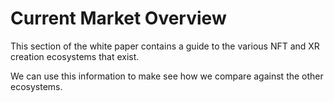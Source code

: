 # Current Market Overview

This section of the white paper contains a guide to the various NFT and XR creation ecosystems that exist.

We can use this information to make see how we compare against the other ecosystems.
